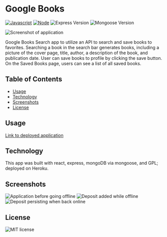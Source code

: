 # Google Books

<a href="https://www.javascript.com/"><img src="https://img.shields.io/badge/-Javascript-yellow?style=for-the-badge" alt="Javascript" /></a>
<a href="https://nodejs.org/en/"><img src="https://img.shields.io/badge/-Node-orange?style=for-the-badge" alt="Node" /></a>
<img src="https://img.shields.io/github/package-json/dependency-version/diaseu/google-books/express?style=for-the-badge" alt="Express Version" />
<img src="https://img.shields.io/github/package-json/dependency-version/diaseu/google-books/mongoose?style=for-the-badge" alt="Mongoose Version" />

<img src="https://i.imgur.com/arlWz4B.png" alt="Screenshot of application" />

Google Books Search app to utilize an API to search and save books to favorites. Searching a book in the search bar generates books, including a picture of the cover page, title, author, a description of the book, and publication date. User can save books to profile by clicking the save button.  On the Saved Books page, users can see a list of all saved books.

## Table of Contents

* [Usage](#usage)
* [Technology](#technology)
* [Screenshots](#screenshots)
* [License](#license)



## Usage

<a href="https://lit-dusk-51699.herokuapp.com/">Link to deployed application</a>

## Technology

This app was built with react, express, mongoDB via mongoose, and GPL; deployed on Heroku.

## Screenshots


<img src="https://i.imgur.com/arlWz4B.png" alt="Application before going offline">

<img src="https://i.imgur.com/iNIsOtX.png" alt="Deposit added while offline">

<img src="https://i.imgur.com/np2zVVb.png" alt="Deposit persisting when back online">


## License

<img src="https://img.shields.io/github/license/diaseu/google-books?style=for-the-badge" alt="MIT license" />